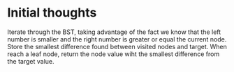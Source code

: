 # Initial thoughts

Iterate through the BST, taking advantage of the fact we know that the left number is smaller and the right number is greater or equal the current node. Store the smallest difference found between visited nodes and target. When reach a leaf node, return the node value wiht the smallest difference from the target value. 